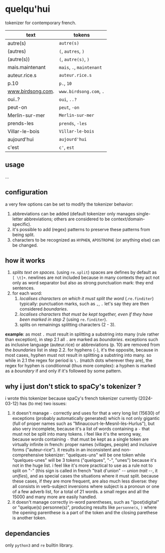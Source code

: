 quelqu'hui
==========

tokenizer for contemporary french.

| text              | tokens                    |
|-------------------|---------------------------|
| autre(s)          | `autre(s)`                |
| (autres)          | `(`, `autres`, `)`        |
| (autre(s))        | `(`, `autre(s)`, `)`      |
| mais.maintenant   | `mais`, `.`, `maintenant` |
| auteur.rice.s     | `auteur.rice.s`           |
| p.10              | `p.`, `10`                |
| www.birdsong.com. | `www.birdsong.com`, `.`   |
| oui..?            | `oui`, `..?`              |
| peut-on           | `peut`, `-on`             |
| Merlin-sur-mer    | `Merlin-sur-mer`          |
| prends-les        | `prends`, `-les`          |
| Villar-le-bois    | `Villar-le-bois`          |
| aujourd'hui       | `aujourd'hui`             |
| c'est             | `c'`, `est`               |

usage
-----

...

configuration
-------------

a very few options can be set to modify the tokenizer behavior:

1. abbreviations can be added (default tokenizer only manages single-letter abbreviations; others are considered to be context/domain-specific).
2. it's possible to add (regex) patterns to preserve these patterns from being split.
3. characters to be recognized as `HYPHEN`, `APOSTROPHE` (or anything else) can be changed.

how it works
------------

1. _splits text on spaces._ (using `re.split`) spaces are defines by default as `[ \t]+`. newlines are not included because in many contexts they act not only as word separator but also as strong punctuation mark: they end sentences.
2. for each word:
    1. _localises characters on which it must split the word_ (.`re.finditer`) typically: punctuation marks, such as `,`, `.` let's say they are then considered _boundaries_.
    2. _localises characters that must be kept together, even if they have been marked in step 2_ (using `re.finditer`).
    3. splits on remainings splitting characters (2 - 3).

__example__: as most `.` must result in splitting a substring into many (rule rather than exception), in step 2.1 all `.` are marked as _boundaries_. exceptions such as inclusive language (auteur.rice) or abbreviations (p. 10) are removed from the _boundaries_ list in step 2.2. for hyphens (`-`), it's the opposite, because in most cases, hyphen must not result in splitting a substring into many. so while in 2.1 the regex for period is `\.` (match dots wherever they are), the regex for hyphen is conditionnal (thus more complex): a hyphen is marked as a _boundary_ if and only if it's followed by some pattern.

why i just don't stick to spaCy's tokenizer ?
---------------------------------------------

i wrote this tokenizer because spaCy's french tokenizer currently (2024-03-12) has (to me) two issues:

1. it doesn't manage `-` correctly and uses for that a very long list (15630) of exceptions (probably automatically generated) which is not only gigantic (full of proper names such as "Minaucourt-le-Mesnil-lès-Hurlus"), but also very incomplete, because it's a list of words containing a `-` that must not be split into many tokens. i feel like it's the wrong way, because words containing `-` that must be kept as a single token are virtually infinite in french: proper names (villages, people) and inclusive forms ("auteur-rice"). it results in an inconsistent and non-comprehensive tokenizer: "quelques-uns" will be one token while "quelques-unes" will be 3 tokens ("quelques", "-", "unes") because it's not in the huge list. i feel like it's more practical to use as a rule not to split on "-" (this sign is called in french "trait d'union" -- _union trait_ --, it _unifies_), and as special cases the situations where it must split. because these cases, if they are more frequent, are also much less diverse: they all consists in verb-subject inversions where subject is a pronoun or one of a few adverb list, for a total of 21 words. a small regex and all the 15000 and many more are easily handled.
2. it doesn't manage correctly in-word parentheses, such as "(post)digital" or "quelque(s) personne(s)", producing results like `personne(s`, `)` where the opening parenthese is a part of the token and the closing parethese is another token.

dependancies
------------

only `python3` and `re` builtin library.
